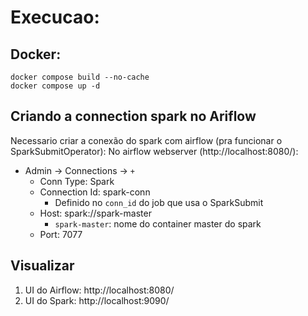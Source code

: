 # Execucao:

## Docker:
`docker compose build --no-cache`<br>
`docker compose up -d`

## Criando a connection spark no Ariflow
Necessario criar a conexão do spark com airflow (pra funcionar o SparkSubmitOperator):
No airflow webserver (http://localhost:8080/):
- Admin → Connections → `+`
    - Conn Type: Spark
    - Connection Id: spark-conn
        - Definido no `conn_id` do job que usa o SparkSubmit
    - Host: spark://spark-master
        - `spark-master`: nome do container master do spark
    - Port: 7077

## Visualizar
1. UI do Airflow: http://localhost:8080/
2. UI do Spark: http://localhost:9090/